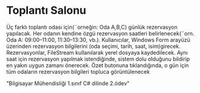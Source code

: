 # Toplantı Salonu
Üç farklı toplantı odası için(¨orneğin: Oda A,B,C) günlük rezervasyon yapılacak.
Her odanın kendine  özgü rezervasyon saatleri belirlenecek(¨orn. Oda A: 09:00–11:00, 11:30–13:30, vb.).
Kullanıcılar, Windows Form arayüzü üzerinden rezervasyon bilgilerini (oda seçimi, tarih, saat, isim)girecek.
Rezervasyonlar, FileStream kullanılarak yerel dosyaya kaydedilecek.
Aynı saat için rezervasyon yapılmak istendiğinde, sistem dolu olduğunu bildirip en yakın uygun zamanı önerecek.
Özet butonuna tıklandığında, o gün için tüm odaların rezervasyon bilgileri topluca görüntülenecek

"Bilgisayar Mühendisliği 1.sınıf C# dilinde 2.ödev"
